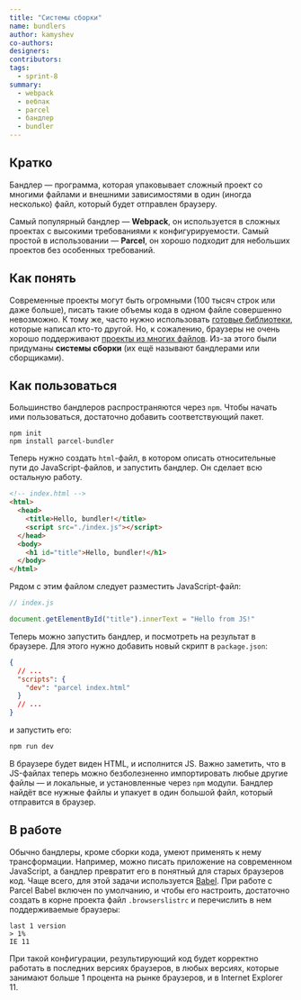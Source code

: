 ```yaml
---
title: "Системы сборки"
name: bundlers
author: kamyshev
co-authors:
designers:
contributors:
tags:
  - sprint-8
summary:
  - webpack
  - вебпак
  - parcel
  - бандлер
  - bundler
---
```


## Кратко

Бандлер — программа, которая упаковывает сложный проект со многими файлами и внешними зависимостями в один (иногда несколько) файл, который будет отправлен браузеру.

Самый популярный бандлер — **Webpack**, он используется в сложных проектах с высокими требованиями к конфигурируемости. Самый простой в использовании — **Parcel**, он хорошо подходит для небольших проектов без особенных требований.

## Как понять

Современные проекты могут быть огромными (100 тысяч строк или даже больше), писать такие объемы кода в одном файле совершенно невозможно. К тому же, часто нужно использовать [готовые библиотеки](https://www.notion.so/7dfae445782647e694746ac509f82c88), которые написал кто-то другой. Но, к сожалению, браузеры не очень хорошо поддерживают [проекты из многих файлов](https://www.notion.so/import-export-36e78e822e154a05a65dbb76c5d4d631). Из-за этого были придуманы **системы сборки** (их ещё называют бандлерами или сборщиками).

## Как пользоваться

Большинство бандлеров распространяются через `npm`. Чтобы начать ими пользоваться, достаточно добавить соответствующий пакет.

```
npm init
npm install parcel-bundler
```

Теперь нужно создать `html`-файл, в котором описать относительные пути до JavaScript-файлов, и запустить бандлер. Он сделает всю остальную работу.

```html
<!-- index.html -->
<html>
  <head>
    <title>Hello, bundler!</title>
    <script src="./index.js"></script>
  </head>
  <body>
    <h1 id="title">Hello, bundler!</h1>
  </body>
</html>
```

Рядом с этим файлом следует разместить JavaScript-файл:

```js
// index.js

document.getElementById("title").innerText = "Hello from JS!"
```

Теперь можно запустить бандлер, и посмотреть на результат в браузере. Для этого нужно добавить новый скрипт в `package.json`:

```json
{
  // ...
  "scripts": {
    "dev": "parcel index.html"
  }
  // ...
}
```

и запустить его:

```js
npm run dev
```

В браузере будет виден HTML, и исполнится JS. Важно заметить, что в JS-файлах теперь можно безболезненно импортировать любые другие файлы — и локальные, и установленные через `npm` модули. Бандлер найдёт все нужные файлы и упакует в один большой файл, который отправится в браузер.

## В работе

Обычно бандлеры, кроме сборки кода, умеют применять к нему трансформации. Например, можно писать приложение на современном JavaScript, а бандлер превратит его в понятный для старых браузеров код. Чаще всего, для этой задачи используется [Babel](https://babeljs.io). При работе с Parcel Babel включен по умолчанию, и чтобы его настроить, достаточно создать в корне проекта файл `.browserslistrc` и перечислить в нем поддерживаемые браузеры:

```
last 1 version
> 1%
IE 11
```

При такой конфигурации, результирующий код будет корректно работать в последних версиях браузеров, в любых версиях, которые занимают больше 1 процента на рынке браузеров, и в Internet Explorer 11.
